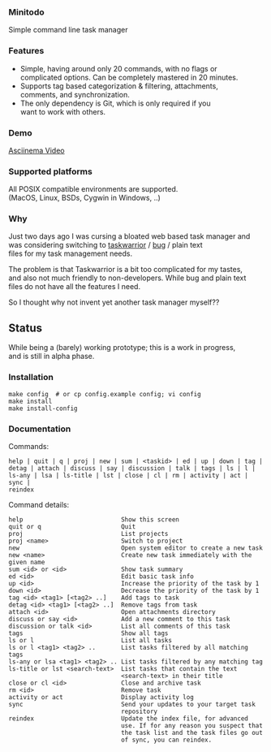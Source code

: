 ### Minitodo
Simple command line task manager

### Features
- Simple, having around only 20 commands, with no flags or  
  complicated options. Can be completely mastered in 20 minutes.
- Supports tag based categorization & filtering, attachments,  
  comments, and synchronization.
- The only dependency is Git, which is only required if you  
  want to work with others.

### Demo
[Asciinema Video](https://asciinema.org/a/mh3BCiHVr9AvC4cihMpw1WAL1)

### Supported platforms
All POSIX compatible environments are supported.  
(MacOS, Linux, BSDs, Cygwin in Windows, ..)

### Why

Just two days ago I was cursing a bloated web based task manager and  
was considering switching to [taskwarrior][1] / [bug][2] / plain text  
files  for my task management needs.

The problem is that Taskwarrior is a bit too complicated for my tastes,  
and also not much friendly to non-developers. While bug and plain text  
files do not have all the features I need.

So I thought why not invent yet another task manager myself??

## Status

While being a (barely) working prototype; this is a work in progress,  
and is still in alpha phase.

### Installation

    make config  # or cp config.example config; vi config
    make install
    make install-config

### Documentation

Commands:

    help | quit | q | proj | new | sum | <taskid> | ed | up | down | tag |
    detag | attach | discuss | say | discussion | talk | tags | ls | l |
    ls-any | lsa | ls-title | lst | close | cl | rm | activity | act | sync |
    reindex

Command details:

    help                           Show this screen
    quit or q                      Quit
    proj                           List projects
    proj <name>                    Switch to project
    new                            Open system editor to create a new task
    new <name>                     Create new task immediately with the given name
    sum <id> or <id>               Show task summary
    ed <id>                        Edit basic task info
    up <id>                        Increase the priority of the task by 1
    down <id>                      Decrease the priority of the task by 1
    tag <id> <tag1> [<tag2> ..]    Add tags to task
    detag <id> <tag1> [<tag2> ..]  Remove tags from task
    attach <id>                    Open attachments directory
    discuss or say <id>            Add a new comment to this task
    discussion or talk <id>        List all comments of this task
    tags                           Show all tags
    ls or l                        List all tasks
    ls or l <tag1> <tag2> ..       List tasks filtered by all matching tags
    ls-any or lsa <tag1> <tag2> .. List tasks filtered by any matching tag
    ls-title or lst <search-text>  List tasks that contain the text
                                   <search-text> in their title
    close or cl <id>               Close and archive task
    rm <id>                        Remove task
    activity or act                Display activity log
    sync                           Send your updates to your target task
                                   repository
    reindex                        Update the index file, for advanced
                                   use. If for any reason you suspect that
                                   the task list and the task files go out
                                   of sync, you can reindex.

[1]: https://taskwarrior.org/
[2]: https://github.com/driusan/bug
